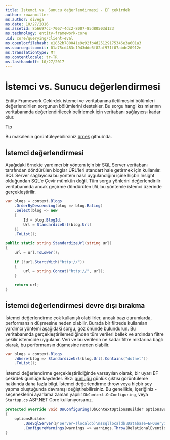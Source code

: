```yaml
---
title: İstemci vs. Sunucu değerlendirmesi - EF çekirdek
author: rowanmiller
ms.author: divega
ms.date: 10/27/2016
ms.assetid: 8b6697cc-7067-4dc2-8007-85d80503d123
ms.technology: entity-framework-core
uid: core/querying/client-eval
ms.openlocfilehash: e1852b780041e9e92fb4d25129175346e3a601a3
ms.sourcegitcommit: 01a75cd483c1943ddd6f82af971f07abde20912e
ms.translationtype: MT
ms.contentlocale: tr-TR
ms.lasthandoff: 10/27/2017
---
```

# <a name="client-vs-server-evaluation"></a>İstemci vs. Sunucu değerlendirmesi

Entity Framework Çekirdek istemci ve veritabanına iletilmesini bölümleri değerlendirilen sorgunun bölümlerini destekler. Bu sorgu hangi kısımlarının veritabanında değerlendirilecek belirlemek için veritabanı sağlayıcısı kadar olur.

> [!TIP]  
> Bu makalenin görüntüleyebilirsiniz [örnek](https://github.com/aspnet/EntityFramework.Docs/tree/master/samples/core/Querying) github'da.

## <a name="client-evaluation"></a>İstemci değerlendirmesi

Aşağıdaki örnekte yardımcı bir yöntem için bir SQL Server veritabanı tarafından döndürülen bloglar URL'leri standart hale getirmek için kullanılır. SQL Server sağlayıcısı bu yöntem nasıl uygulandığını içine hiçbir Insight olduğundan SQL'e Çevir mümkün değil. Tüm sorgu yönlerini değerlendirilir veritabanında ancak geçirme döndürülen `URL` bu yöntemle istemci üzerinde gerçekleştirilir.

<!-- [!code-csharp[Main](samples/core/Querying/Querying/ClientEval/Sample.cs?highlight=6)] -->
``` csharp
var blogs = context.Blogs
    .OrderByDescending(blog => blog.Rating)
    .Select(blog => new
    {
        Id = blog.BlogId,
        Url = StandardizeUrl(blog.Url)
    })
    .ToList();
```

<!-- [!code-csharp[Main](samples/core/Querying/Querying/ClientEval/Sample.cs)] -->
``` csharp
public static string StandardizeUrl(string url)
{
    url = url.ToLower();

    if (!url.StartsWith("http://"))
    {
        url = string.Concat("http://", url);
    }

    return url;
}
```

## <a name="disabling-client-evaluation"></a>İstemci değerlendirmesi devre dışı bırakma

İstemci değerlendirme çok kullanışlı olabilirler, ancak bazı durumlarda, performansın düşmesine neden olabilir. Burada bir filtrede kullanılan yardımcı yöntemi aşağıdaki sorgu, göz önünde bulundurun. Bu veritabanında gerçekleştirilemediğinden tüm verileri bellek ve ardından filtre çekilir istemcide uygulanır. Veri ve bu verilerin ne kadar filtre miktarına bağlı olarak, bu performansın düşmesine neden olabilir.

<!-- [!code-csharp[Main](samples/core/Querying/Querying/ClientEval/Sample.cs)] -->
``` csharp
var blogs = context.Blogs
    .Where(blog => StandardizeUrl(blog.Url).Contains("dotnet"))
    .ToList();
```

İstemci değerlendirme gerçekleştirildiğinde varsayılan olarak, bir uyarı EF çekirdek günlüğe kaydeder. Bkz: [günlüğü](../miscellaneous/logging.md) günlük çıktısı görüntüleme hakkında daha fazla bilgi. İstemci değerlendirme throw veya hiçbir şey yapma oluştuğunda davranışı değiştirebilirsiniz. Bu genellikle, içeriğiniz - seçeneklerini ayarlama zaman yapılır `DbContext.OnConfiguring`, veya `Startup.cs` ASP.NET Core kullanıyorsanız.

<!-- [!code-csharp[Main](samples/core/Querying/Querying/ClientEval/ThrowOnClientEval/BloggingContext.cs?highlight=5)] -->
``` csharp
protected override void OnConfiguring(DbContextOptionsBuilder optionsBuilder)
{
    optionsBuilder
        .UseSqlServer(@"Server=(localdb)\mssqllocaldb;Database=EFQuerying;Trusted_Connection=True;")
        .ConfigureWarnings(warnings => warnings.Throw(RelationalEventId.QueryClientEvaluationWarning));
}
```
